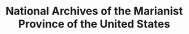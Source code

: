---
layout: repo
title: "National Archives of the Marianist Province of the United States"
id: 17311
permalink: repos/17311/
---